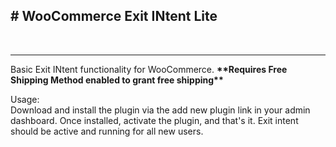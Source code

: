 <h2># WooCommerce Exit INtent Lite</h2><br>
<hr>
<p>Basic Exit INtent functionality for WooCommerce. <strong> **Requires Free Shipping Method enabled to grant free shipping**</strong></p>

<p>Usage: <br> Download and install the plugin via the add new plugin link in your admin dashboard. Once installed, activate the plugin, and that's it. Exit intent should be active and running for all new users.</p>
